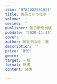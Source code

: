 ```yaml
---
isbn: '9784022951021'
title: 教員という仕事
volume: ''
series: ''
publisher: 朝日新聞出版
pubdate: '2020-11-13'
cover: ''
author: 朝比奈なを／著
description: ''
price: '850'
genre: ''
target: 一般
format: 新書
content: 経営

---
```

